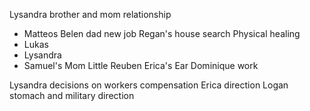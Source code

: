 Lysandra brother and mom relationship
- Matteos
Belen dad new job
Regan's house search
Physical healing
- Lukas
- Lysandra
- Samuel's Mom
Little Reuben
Erica's Ear
Dominique work

Lysandra decisions on workers compensation
Erica direction
Logan stomach and military direction 